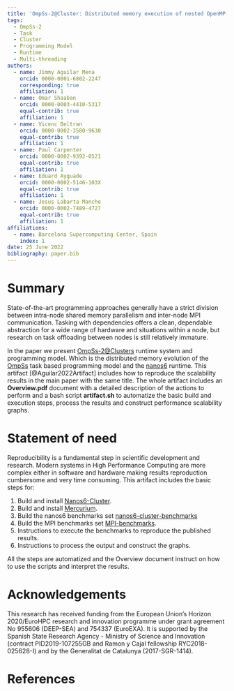 ```yaml
---
title: 'OmpSs-2@Cluster: Distributed memory execution of nested OpenMP-style tasks'
tags:
  - OmpSs-2
  - Task
  - Cluster
  - Programming Model
  - Runtime
  - Multi-threading
authors:
  - name: Jimmy Aguilar Mena
    orcid: 0000-0001-6802-2247
    corresponding: true
    affiliation: 1
  - name: Omar Shaaban
    orcid: 0000-0003-4410-5317
    equal-contrib: true
    affiliation: 1
  - name: Vicenc Beltran
    orcid: 0000-0002-3580-9630
    equal-contrib: true
    affiliation: 1
  - name: Paul Carpenter
    orcid: 0000-0002-9392-0521
    equal-contrib: true
    affiliation: 1
  - name: Eduard Ayguade
    orcid: 0000-0002-5146-103X
    equal-contrib: true
    affiliation: 1
  - name: Jesus Labarta Mancho
    orcid: 0000-0002-7489-4727
    equal-contrib: true
    affiliation: 1
affiliations:
  - name: Barcelona Supercomputing Center, Spain
    index: 1
date: 25 June 2022
bibliography: paper.bib
---
```


<!-- From 250-1000 words -->

<!-- A summary describing the high-level functionality and purpose of
the software for a diverse, non-specialist audience. -->

<!-- A Statement of need section that clearly illustrates the research
purpose of the software and places it in the context of related
work. -->

<!-- A list of key references, including to other software addressing
related needs. Note that the references should include full names of
venues, e.g., journals and conferences, not abbreviations only
understood in the context of a specific discipline. -->

<!-- Mention (if applicable) a representative set of past or ongoing
research projects using the software and recent scholarly publications
enabled by it. -->

<!-- Acknowledgement of any financial support. -->

# Summary

State-of-the-art programming approaches generally have a strict
division between intra-node shared memory parallelism and inter-node
MPI communication.  Tasking with dependencies offers a clean,
dependable abstraction for a wide range of hardware and situations
within a node, but research on task offloading between nodes is still
relatively immature.

In the paper we present
[OmpSs-2@Clusters](https://github.com/bsc-pm/ompss-2-cluster-releases)
runtime system and programming model.  Which is the distributed memory
evolution of the [OmpSs](https://pm.bsc.es/ftp/ompss-2/doc/spec/) task
based programming model and the
[nanos6](https://github.com/bsc-pm/nanos6) runtime.  This artifact
[@Aguilar2022Artifact] includes how to reproduce the scalability
results in the main paper with the same title.  The whole artifact
includes an **Overview.pdf** document with a detailed description of
the actions to perform and a bash script **artifact.sh** to automatize
the basic build and execution steps, process the results and construct
performance scalability graphs.

# Statement of need

Reproducibility is a fundamental step in scientific development and
research. Modern systems in High Performance Computing are more
complex either in software and hardware making results reproduction
cumbersome and very time consuming. This artifact includes the basic
steps for:

1. Build and install [Nanos6-Cluster](https://github.com/bsc-pm/nanos6-cluster).
2. Build and install [Mercurium](https://github.com/bsc-pm/mcxx).
3. Build the nanos6 benchmarks set [nanos6-cluster-benchmarks](https://github.com/Ergus/nanos-cluster-benchmarks)
4. Build the MPI benchmarks set [MPI-benchmarks](https://github.com/Ergus/MPI_Benchmarks).
5. Instructions to execute the benchmarks to reproduce the published results.
6. Instructions to process the output and construct the graphs.

All the steps are automatized and the Overview document instruct on
how to use the scripts and interpret the results.

# Acknowledgements

This research has received funding from the European Union’s Horizon
2020/EuroHPC research and innovation programme under grant agreement
No 955606 (DEEP-SEA) and 754337 (EuroEXA). It is supported by the
Spanish State Research Agency - Ministry of Science and Innovation
(contract PID2019-107255GB and Ramon y Cajal fellowship
RYC2018-025628-I) and by the Generalitat de Catalunya (2017-SGR-1414).


# References
